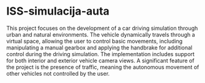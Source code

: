 # ISS-simulacija-auta
 
This project focuses on the development of a car driving simulation through urban and natural environments. The vehicle dynamically travels through a virtual space, allowing the user to control basic movements, including manipulating a manual gearbox and applying the handbrake for additional control during the driving simulation. The implementation includes support for both interior and exterior vehicle camera views. A significant feature of the project is the presence of traffic, meaning the autonomous movement of other vehicles not controlled by the user.
